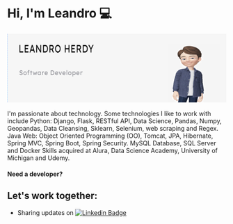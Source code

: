 # Hi, I'm Leandro 💻

<img src="https://github.com/LHerdy/LHerdy/blob/master/banner/img.png?raw=true">  

  I'm passionate about technology.
  Some technologies I like to work with include Python: Django, Flask, RESTful API, Data Science,
Pandas, Numpy, Geopandas, Data Cleansing, Sklearn, Selenium, web scraping and Regex.
  Java Web: Object Oriented Programming (OO), Tomcat, JPA, Hibernate, Spring MVC, Spring Boot, Spring Security.
  MySQL Database, SQL Server and Docker
  Skills acquired at Alura, Data Science Academy, University of Michigan and Udemy.

  #### Need a developer? 
  ## Let's work together: 

- Sharing updates on [![Linkedin Badge](https://img.shields.io/badge/-LinkedIn-blue?style=flat-square&logo=Linkedin&logoColor=white&link=https://www.linkedin.com/in/leandroherdy/)](https://www.linkedin.com/in/leandroherdy/)




